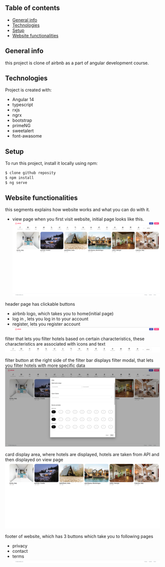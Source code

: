 ## Table of contents

- [General info](#general-info)
- [Technologies](#technologies)
- [Setup](#setup)
- [Website functionalities](#Website-functionalities)

## General info

this project is clone of airbnb as a part of angular development course.

## Technologies

Project is created with:

- Angular 14
- typescript
- rxjs
- ngrx
- bootstrap
- primeNG
- sweetalert
- font-awasome

## Setup

To run this project, install it locally using npm:

```
$ clone github reposity
$ npm install
$ ng serve

```

## Website functionalities

this segments explains how website works and what you can do with it.

- view page
  when you first visit website, initial page looks like this.
  ![Algorithm schema](./images/1.png)

header page has clickable buttons

- airbnb logo, which takes you to home(initial page)
- log in , lets you log in to your account
- register, lets you register account
  ![Algorithm schema](./images/header.png)

filter that lets you filter hotels based on certain characteristics, these characteristics are associated with icons and text
![Algorithm schema](./images/filter.png)

filter button at the right side of the filter bar displays filter modal, that lets you filter hotels with more specific data
![Algorithm schema](./images/filter-modal.png)

card display area, where hotels are displayed, hotels are taken from API and then displayed on view page
![Algorithm schema](./images/card-area.png)

footer of website, which has 3 buttons which take you to following pages

- privacy
- contact
- terms
  ![Algorithm schema](./images/footer.png)
